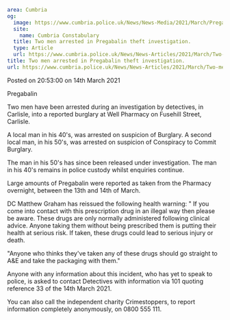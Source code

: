 ```yaml
area: Cumbria
og:
  image: https://www.cumbria.police.uk/News/News-Media/2021/March/Pregabalinpng.png
  site:
    name: Cumbria Constabulary
  title: Two men arrested in Pregabalin theft investigation.
  type: Article
  url: https://www.cumbria.police.uk/News/News-Articles/2021/March/Two-men-arrested-in-Pregabalin-theft-investigation..aspx
title: Two men arrested in Pregabalin theft investigation.
url: https://www.cumbria.police.uk/News/News-Articles/2021/March/Two-men-arrested-in-Pregabalin-theft-investigation..aspx
```

Posted on 20:53:00 on 14th March 2021

Pregabalin

Two men have been arrested during an investigation by detectives, in Carlisle, into a reported burglary at Well Pharmacy on Fusehill Street, Carlisle.

A local man in his 40's, was arrested on suspicion of Burglary. A second local man, in his 50's, was arrested on suspicion of Conspiracy to Commit Burglary.

The man in his 50's has since been released under investigation. The man in his 40's remains in police custody whilst enquiries continue.

Large amounts of Pregabalin were reported as taken from the Pharmacy overnight, between the 13th and 14th of March.

DC Matthew Graham has reissued the following health warning: " If you come into contact with this prescription drug in an illegal way then please be aware. These drugs are only normally administered following clinical advice. Anyone taking them without being prescribed them is putting their health at serious risk. If taken, these drugs could lead to serious injury or death.

"Anyone who thinks they've taken any of these drugs should go straight to A&E and take the packaging with them."

Anyone with any information about this incident, who has yet to speak to police, is asked to contact Detectives with information via 101 quoting reference 33 of the 14th March 2021.

You can also call the independent charity Crimestoppers, to report information completely anonymously, on 0800 555 111.
